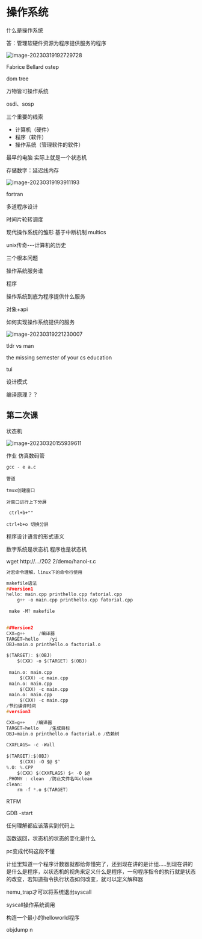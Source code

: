 # 操作系统

什么是操作系统

答：管理软硬件资源为程序提供服务的程序

![image-20230319192729728](操作系统.assets/image-20230319192729728.png)

Fabrice Bellard  ostep

dom tree

万物皆可操作系统

osdi、sosp



三个重要的线索

- 计算机（硬件）
- 程序（软件）
- 操作系统（管理软件的软件）



最早的电脑 实际上就是一个状态机

存储数字：延迟线内存

![image-20230319193911193](操作系统.assets/image-20230319193911193.png)

fortran  

多道程序设计

时间片轮转调度

现代操作系统的雏形  基于中断机制 multics

unix传奇---计算机的历史

三个根本问题

操作系统服务谁

程序

操作系统到底为程序提供什么服务

对象+api

如何实现操作系统提供的服务

![image-20230319221230007](操作系统.assets/image-20230319221230007.png)

tldr vs man

the missing semester of your cs education

tui

设计模式

编译原理？？

## 第二次课

状态机

![image-20230320155939611](操作系统.assets/image-20230320155939611.png)

作业 仿真数码管

```
gcc - e a.c

管道

tmux创建窗口

对窗口进行上下分屏

 ctrl+b+""

ctrl+b+o 切换分屏
```

程序设计语言的形式语义

数字系统是状态机 程序也是状态机

wget http://.../202 2/demo/hanoi-r.c

```c
对宏命令理解，linux下的命令行使用
```

```c
makefile语法
##version1
hello: main.cpp printhello.cpp fatorial.cpp
    g++ -o main.cpp printhello.cpp fatorial.cpp
    
 make -M? makefile

    
##Version2
CXX=g++     /编译器
TARGET=hello 	/yi
OBJ=main.o printhello.o factorial.o

$(TARGET): $(OBJ)
    $(CXX) -o $(TARGET) $(OBJ)
  
 main.o: main.cpp
     $(CXX) -c main.cpp
 main.o: main.cpp
     $(CXX) -c main.cpp   
 main.o: main.cpp
     $(CXX) -c main.cpp
/节约编译时间
#version3 

CXX=g++    /编译器
TARGET=hello 	/生成目标
OBJ=main.o printhello.o factorial.o /依赖树
     
CXXFLAGS= -c -Wall
     
$(TARGET):$(OBJ)
     $(CXX) -O $@ $^
%.O: %.CPP
    $(CXX) $(CXXFLAGS) $< -O $@
.PHONY : clean 	/防止文件名叫clean
clean:
	rm -f *.o $(TARGET)
```

RTFM

GDB -start

任何理解都应该落实到代码上

函数返回，状态机的状态的变化是什么

pc变成代码这段不懂

计组里知道一个程序计数器就都给你懂完了，还到现在讲的是计组…..到现在讲的是什么是程序，以状态机的视角来定义什么是程序，一句程序指令的执行就是状态的改变，若知道指令执行状态如何改变，就可以定义解释器 

nemu_trap才可以将系统退出syscall

syscall操作系统调用

构造一个最小的helloworld程序



objdump n